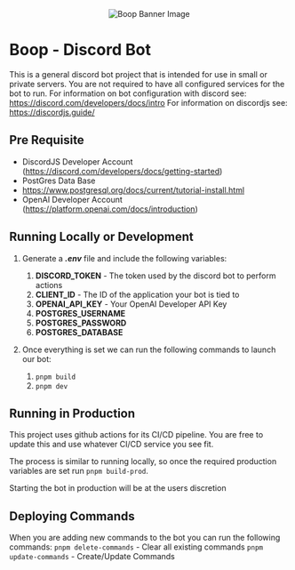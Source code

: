 <div align="center">
    <img src="https://cdn.discordapp.com/banners/1128001179671085189/3c533b6822dd2e711d5e30f19a2b110f?size=512" alt="Boop Banner Image">
</div>

# Boop - Discord Bot
This is a general discord bot project that is intended for use in small or private servers.
You are not required to have all configured services for the bot to run.
For information on bot configuration with discord see: https://discord.com/developers/docs/intro
For information on discordjs see: https://discordjs.guide/


## Pre Requisite
- DiscordJS Developer Account (https://discord.com/developers/docs/getting-started)
- PostGres Data Base
- https://www.postgresql.org/docs/current/tutorial-install.html
- OpenAI Developer Account (https://platform.openai.com/docs/introduction)


## Running Locally or Development
1. Generate a ***.env*** file and include the following variables:
    1. **DISCORD_TOKEN** - The token used by the discord bot to perform actions
    2. **CLIENT_ID** - The ID of the application your bot is tied to
    3. **OPENAI_API_KEY** - Your OpenAI Developer API Key
    4. **POSTGRES_USERNAME**
    5. **POSTGRES_PASSWORD**
    6. **POSTGRES_DATABASE**

2. Once everything is set we can run the following commands to launch our bot:
    1. `pnpm build`
    2. `pnpm dev`


## Running in Production
This project uses github actions for its CI/CD pipeline. You are free to update
this and use whatever CI/CD service you see fit.

The process is similar to running locally, so once the required production variables
are set run `pnpm build-prod`.

Starting the bot in production will be at the users discretion


## Deploying Commands
When you are adding new commands to the bot you can run the following commands:
`pnpm delete-commands` - Clear all existing commands
`pnpm update-commands` - Create/Update Commands